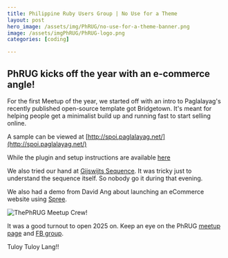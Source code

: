 ```yaml
---
title: Philippine Ruby Users Group | No Use for a Theme
layout: post
hero_image: /assets/img/PhRUG/no-use-for-a-theme-banner.png
image: /assets/imgPhRUG/PhRUG-logo.png
categories: [coding]

---
```


## PhRUG kicks off the year with an e-commerce angle!

For the first Meetup of the year, we started off with an intro to Paglalayag's recently published open-source template got Bridgetown.
It's meant for helping people get a minimalist build up and running fast to start selling online.

A sample can be viewed at [http://spoi.paglalayag.net/](http://spoi.paglalayag.net/)

While the plugin and setup instructions are available
[here](https://github.com/paglalayag/bridgetown_theme_single_page_opt_in/)

We also tried our hand at [Gijswijts Sequence](https://code.golf/gijswijts-sequence#ruby).  It was tricky just to understand the sequence itself.  So nobody go it during that evening.

We also had a demo from David Ang about launching an eCommerce website using [Spree](https://spreecommerce.org/).

![ThePhRUG Meetup Crew!](/assets/img/PhRUG/no-use-for-a-theme-attendees.png)

It was a good turnout to open 2025 on. Keep an eye on the PhRUG [meetup page](https://www.meetup.com/ruby-phil) and [FB group](https://www.facebook.com/phrug).

Tuloy Tuloy Lang!!
